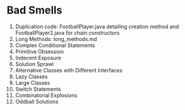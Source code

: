 # Bad Smells

1. Duplication code: FootballPlayer.java detailing creation method and FootballPlayer2.java for chain constructors
2. Long Methods: long_methods.md
3. Complex Conditional Statements
4. Primitive Obsession
5. Indecent Exposure
6. Solution Sprawl
7. Alternative Classes with Different Interfaces
8. Lazy Classes
9. Large Classes
10. Switch Statements
11. Combinatorial Explosions
12. Oddball Solutions
